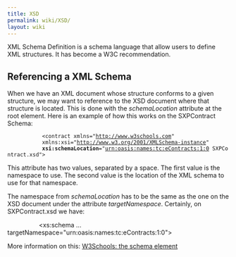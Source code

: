 ```yaml
---
title: XSD
permalink: wiki/XSD/
layout: wiki
---
```


XML Schema Definition is a schema language that allow users to define
XML structures. It has become a W3C recommendation.

Referencing a XML Schema
------------------------

When we have an XML document whose structure conforms to a given
structure, we may want to reference to the XSD document where that
structure is located. This is done with the *schemaLocation* attribute
at the root element. Here is an example of how this works on the
SXPContract Schema:

<?xml version="1.0"?>
`           <contract xmlns="`[`http://www.w3schools.com`](http://www.w3schools.com)`"`  
`           xmlns:xsi="`[`http://www.w3.org/2001/XMLSchema-instance`](http://www.w3.org/2001/XMLSchema-instance)`"`  
`           `**`xsi:schemaLocation`**`="`[`urn:oasis:names:tc:eContracts:1:0`](urn:oasis:names:tc:eContracts:1:0)` SXPContract.xsd">`

This attribute has two values, separated by a space. The first value is
the namespace to use. The second value is the location of the XML schema
to use for that namespace.

The namespace from *schemaLocation* has to be the same as the one on the
XSD document under the attribute *targetNamespace*. Certainly, on
SXPContract.xsd we have:

`          `<xs:schema
           ...
           targetNamespace="urn:oasis:names:tc:eContracts:1:0">

More information on this: [W3Schools: the schema
element](http://www.w3schools.com/schema/schema_schema.asp)
